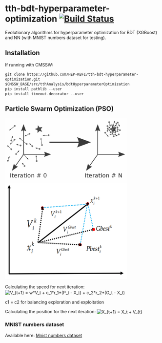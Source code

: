# tth-bdt-hyperparameter-optimization [![Build Status](https://github.com/HEP-KBFI/tth-bdt-hyperparameter-optimization.svg?branch=master)](https://github.com/HEP-KBFI/tth-bdt-hyperparameter-optimization)
Evolutionary algorithms for hyperparameter optimization for BDT (XGBoost) and NN (with MNIST numbers dataset for testing).


## Installation

If running with CMSSW:

````console
git clone https://github.com/HEP-KBFI/tth-bdt-hyperparameter-optimization.git $CMSSW_BASE/src/tthAnalysis/bdtHyperparameterOptimization
pip install pathlib --user
pip install timeout-decorator --user
````


## Particle Swarm Optimization (PSO)

<img src="README/pso_overview1.png" alt="Sensitivity" width="400"/>
<img src="README/pso_overview2.png" alt="Sensitivity" width="400"/>


Calculating the speed for next iteration:
<img src="http://bit.ly/2VvaTvW" align="center" border="0" alt="V_{t+1} = w*V_t + c_1*r_1*(P_t - X_t) + c_2*r_2*(G_t - X_t)" width="449" height="18" />

c1 = c2 for balancing exploration and exploitation


Calculating the position for the next iteration:
<img src="http://bit.ly/2BatXXn" align="center" border="0" alt="X_{t+1} = X_t + V_{t}" width="118" height="18" />


### MNIST numbers dataset

Available here:
[Mnist numbers dataset](http://yann.lecun.com/exdb/mnist/)


